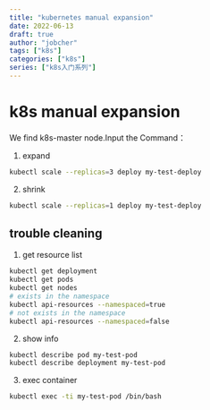 ```yaml
---
title: "kubernetes manual expansion"
date: 2022-06-13
draft: true
author: "jobcher"
tags: ["k8s"]
categories: ["k8s"]
series: ["k8s入门系列"]
---
```

# k8s manual expansion
We find k8s-master node.Input the Command：  
  
1. expand
```sh
kubectl scale --replicas=3 deploy my-test-deploy
```

2. shrink
```sh
kubectl scale --replicas=1 deploy my-test-deploy
```

## trouble cleaning
1. get resource list  
  
```sh
kubectl get deployment
kubectl get pods
kubectl get nodes
# exists in the namespace
kubectl api-resources --namespaced=true
# not exists in the namespace
kubectl api-resources --namespaced=false
```

2. show info  
  
```sh
kubectl describe pod my-test-pod
kubectl describe deployment my-test-pod

```

3. exec container
```sh
kubectl exec -ti my-test-pod /bin/bash
```